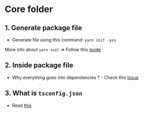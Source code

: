 # Core folder
## 1. Generate package file
* Generate file using this command: ```yarn init -yes```

More info about ```yarn init``` => Follow this [guide](https://classic.yarnpkg.com/en/docs/cli/init)

## 2. Inside package file
* Why everything goes into dependencies ? - Check this [Issue](https://github.com/facebook/create-react-app/issues/6180)

## 3. What is ```tsconfig.json```
* Read [this](https://www.typescriptlang.org/docs/handbook/tsconfig-json.html)